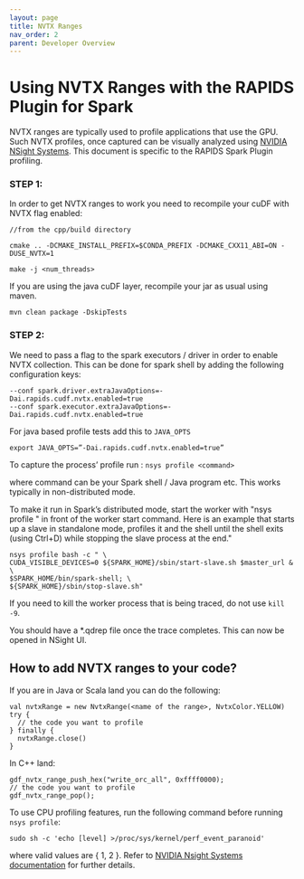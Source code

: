```yaml
---
layout: page
title: NVTX Ranges
nav_order: 2
parent: Developer Overview
---
```

# Using NVTX Ranges with the RAPIDS Plugin for Spark
NVTX ranges are typically used to profile applications that use the GPU. Such NVTX profiles,
once captured can be visually analyzed using
[NVIDIA NSight Systems](https://developer.nvidia.com/nsight-systems).
This document is specific to the RAPIDS Spark Plugin profiling.

### STEP 1:

In order to get NVTX ranges to work you need to recompile your cuDF with NVTX flag enabled:

```
//from the cpp/build directory

cmake .. -DCMAKE_INSTALL_PREFIX=$CONDA_PREFIX -DCMAKE_CXX11_ABI=ON -DUSE_NVTX=1

make -j <num_threads>
```
If you are using the java cuDF layer, recompile your jar as usual using maven.
```
mvn clean package -DskipTests
```
### STEP 2:

We need to pass a flag to the spark executors / driver in order to enable NVTX collection.
This can be done for spark shell by adding the following configuration keys:
```
--conf spark.driver.extraJavaOptions=-Dai.rapids.cudf.nvtx.enabled=true
--conf spark.executor.extraJavaOptions=-Dai.rapids.cudf.nvtx.enabled=true
```
For java based profile tests add this to `JAVA_OPTS`
```
export JAVA_OPTS=”-Dai.rapids.cudf.nvtx.enabled=true”
```
To capture the process’ profile run :
`nsys profile <command>`

where command can be your Spark shell / Java program etc.
This works typically in non-distributed mode.

To make it run in Spark’s distributed mode, start the worker with "nsys profile " in front of the
worker start command.
Here is an example that starts up a slave in standalone mode, profiles it and the shell
until the shell exits (using Ctrl+D) while stopping the slave process at the end."
```
nsys profile bash -c " \
CUDA_VISIBLE_DEVICES=0 ${SPARK_HOME}/sbin/start-slave.sh $master_url & \
$SPARK_HOME/bin/spark-shell; \
${SPARK_HOME}/sbin/stop-slave.sh"

```
If you need to kill the worker process that is being traced, do not use `kill -9`.

You should have a *.qdrep file once the trace completes. This can now be opened in NSight UI.

## How to add NVTX ranges to your code?

If you are in Java or Scala land you can do the following:

```
val nvtxRange = new NvtxRange(<name of the range>, NvtxColor.YELLOW)
try {
  // the code you want to profile
} finally {
  nvtxRange.close()
}
```
In C++ land:
```
gdf_nvtx_range_push_hex("write_orc_all", 0xffff0000);
// the code you want to profile
gdf_nvtx_range_pop();
```

To use CPU profiling features, run the following command before running `nsys profile`:
```
sudo sh -c 'echo [level] >/proc/sys/kernel/perf_event_paranoid'
```
where valid values are { 1, 2 }. Refer to
[NVIDIA Nsight Systems documentation](https://docs.nvidia.com/nsight-systems/)
for further details.

